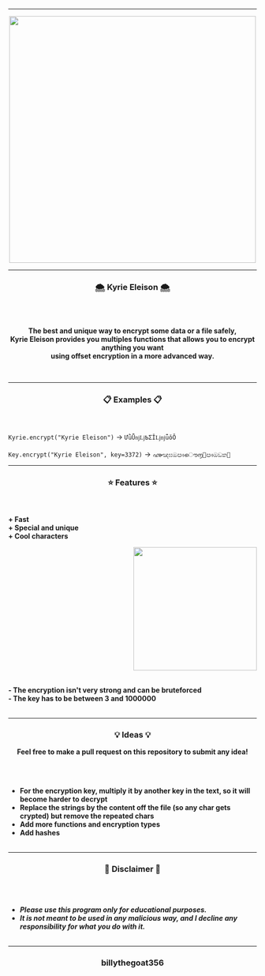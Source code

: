 -----

<p align="center">
<img src="https://repository-images.githubusercontent.com/376834203/e6245a6f-e0be-4428-bf04-bfd8357866b7", width="500", height="500">
</p>

-----

### <p align="center">🌨️ Kyrie Eleison 🌨️</p>

<br><br>
<p align="center">
<strong>
The best and unique way to encrypt some data or a file safely,
<br>
Kyrie Eleison provides you multiples functions that allows you to encrypt anything you want
<br>
using offset encryption in a more advanced way.
</strong>
</p>
<br>

-----

### <p align="center">📋 Examples 📋</p>

<br><br>
`Kyrie.encrypt("Kyrie Eleison")` -> `ƯǜǕǌǈƄƩǏǈǌǖǒǑ`
<br><br>
`Key.encrypt("Kyrie Eleison", key=3372)` -> `൷ඤඝඔඐൌ൱඗ඐඔඞක඙`
<br>

-----

### <p align="center">⭐ Features ⭐</p>

<br><br>
<strong>+ Fast</strong>
<br>
<strong>+ Special and unique</strong>
<br>
<strong>+ Cool characters</strong>
<br>

<p align="right">
<img src="https://repository-images.githubusercontent.com/376834203/e6245a6f-e0be-4428-bf04-bfd8357866b7" width="250", height="250">
</p>

<br>
<strong>- The encryption isn't very strong and can be bruteforced</strong>
<br>
<strong>- The key has to be between 3 and 1000000</strong>
<br><br>

-----

### <p align="center">💡 Ideas 💡</p>

<p align="center"><strong>Feel free to make a pull request on this repository to submit any idea!</strong</p>

<br><br>
* For the encryption key, multiply it by another key in the text, so it will become harder to decrypt
* Replace the strings by the content off the file (so any char gets crypted) but remove the repeated chars
* Add more functions and encryption types
* Add hashes
<br><br>

-----

### <p align="center">📌 Disclaimer 📌</p>

<br><br>
* ***Please use this program only for educational purposes.***
* ***It is not meant to be used in any malicious way, and I decline any responsibility for what you do with it.***
<br><br>

-----

### <p align="center">billythegoat356</p>
